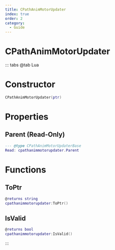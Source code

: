 ```yaml
---
title: CPathAnimMotorUpdater
index: true
order: 2
category:
  - Guide
---
```


# CPathAnimMotorUpdater

::: tabs
@tab Lua
# Constructor
```lua
CPathAnimMotorUpdater(ptr)
```
# Properties
## Parent (Read-Only)
```lua
--- @type CPathAnimMotorUpdaterBase
Read: cpathanimmotorupdater.Parent
```
# Functions
## ToPtr
```lua
@returns string
cpathanimmotorupdater:ToPtr()
```
## IsValid
```lua
@returns bool
cpathanimmotorupdater:IsValid()
```

:::
